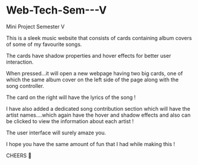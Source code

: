 # Web-Tech-Sem---V
 Mini Project Semester V

This is a sleek music website that consists of cards 
containing album covers of some of my favourite songs.

The cards have shadow properties and hover effects for 
better user interaction.

When pressed...it will open a new webpage having two big cards,
one of which the same album cover on the left side of the page 
along with the song controller.

The card on the right will have the lyrics of the song !

I have also added a dedicated song contribution section 
which will have the artist names....which again have the hover 
and shadow effects and also can be clicked to view the information
about each artist !

The user interface will surely amaze you.

I hope you have the same amount of fun that I had while making this !

CHEERS 🥂



